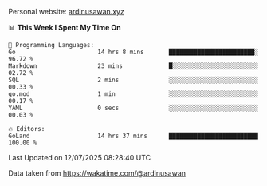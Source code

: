 Personal website: [ardinusawan.xyz](https://ardinusawan.xyz)

<!--START_SECTION:waka-->
📊 **This Week I Spent My Time On** 

```text
💬 Programming Languages: 
Go                       14 hrs 8 mins       ████████████████████████░   96.72 % 
Markdown                 23 mins             █░░░░░░░░░░░░░░░░░░░░░░░░   02.72 % 
SQL                      2 mins              ░░░░░░░░░░░░░░░░░░░░░░░░░   00.33 % 
go.mod                   1 min               ░░░░░░░░░░░░░░░░░░░░░░░░░   00.17 % 
YAML                     0 secs              ░░░░░░░░░░░░░░░░░░░░░░░░░   00.03 % 

🔥 Editors: 
GoLand                   14 hrs 37 mins      █████████████████████████   100.00 % 
```


 Last Updated on 12/07/2025 08:28:40 UTC
<!--END_SECTION:waka-->
Data taken from https://wakatime.com/@ardinusawan
